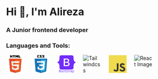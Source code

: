 # Hi 👋, I'm Alireza

### A Junior frontend developer

### Languages and Tools:

<div style="display: flex; align-items: center;gap: 20px">
  <img width='50' alt="Html Image" height='50' src="https://raw.githubusercontent.com/devicons/devicon/master/icons/html5/html5-original-wordmark.svg" />
  <img width='50' alt="Css Image" height='50' src="https://raw.githubusercontent.com/devicons/devicon/master/icons/css3/css3-original-wordmark.svg" />
  <img width='50' alt="Bootstrap Image" height='50' src="https://raw.githubusercontent.com/devicons/devicon/master/icons/bootstrap/bootstrap-plain-wordmark.svg" />
  <img width='50' alt="Tailwindcss Image" height='50' src="https://www.vectorlogo.zone/logos/tailwindcss/tailwindcss-icon.svg" />
  <img width='50' alt="Java Script Image" height='50' src="https://raw.githubusercontent.com/devicons/devicon/master/icons/javascript/javascript-original.svg" />
  <img width='50' alt="React Image" height='50' src="https://cdn.worldvectorlogo.com/logos/react-2.svg" />
</div>
